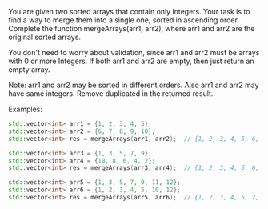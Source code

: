 You are given two sorted arrays that contain only integers. Your task is to find a way to merge them into a single one, sorted in ascending order. Complete the function mergeArrays(arr1, arr2), where arr1 and arr2 are the original sorted arrays.

You don't need to worry about validation, since arr1 and arr2 must be arrays with 0 or more Integers. If both arr1 and arr2 are empty, then just return an empty array.

Note: arr1 and arr2 may be sorted in different orders. Also arr1 and arr2 may have same integers. Remove duplicated in the returned result.

Examples:
```cpp
std::vector<int> arr1 = {1, 2, 3, 4, 5};
std::vector<int> arr2 = {6, 7, 8, 9, 10};
std::vector<int> res = mergeArrays(arr1, arr2);  // {1, 2, 3, 4, 5, 6, 7, 8, 9, 10}

std::vector<int> arr3 = {1, 3, 5, 7, 9};
std::vector<int> arr4 = {10, 8, 6, 4, 2};
std::vector<int> res = mergeArrays(arr3, arr4);  // {1, 2, 3, 4, 5, 6, 7, 8, 9, 10}

std::vector<int> arr5 = {1, 3, 5, 7, 9, 11, 12};
std::vector<int> arr6 = {1, 2, 3, 4, 5, 10, 12};
std::vector<int> res = mergeArrays(arr5, arr6);  // {1, 2, 3, 4, 5, 7, 9, 10, 11, 12}
```
